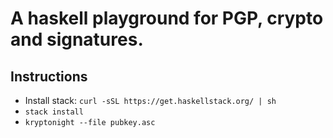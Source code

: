 # A haskell playground for PGP, crypto and signatures.

## Instructions

+ Install stack: ``` curl -sSL https://get.haskellstack.org/ | sh ```
+ `stack install`
+ `kryptonight --file pubkey.asc`
